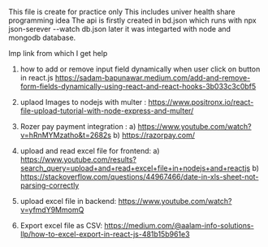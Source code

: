 This file is create for practice only
This includes univer health share programming idea
The api is firstly created in bd.json which runs with npx json-serever --watch db.json later it was integarted with node and mongodb database.

Imp link from which I get help 
1. how to add or remove input field dynamically when user click on button in react.js
https://sadam-bapunawar.medium.com/add-and-remove-form-fields-dynamically-using-react-and-react-hooks-3b033c3c0bf5

2. uplaod Images to nodejs with multer : https://www.positronx.io/react-file-upload-tutorial-with-node-express-and-multer/
3. Rozer pay payment integration : a) https://www.youtube.com/watch?v=hRnMYMzatho&t=2682s
                                   b) https://razorpay.com/
4. upload and read excel file for frontend:  a) https://www.youtube.com/results?search_query=upload+and+read+excel+file+in+nodejs+and+reactjs
                                             b) https://stackoverflow.com/questions/44967466/date-in-xls-sheet-not-parsing-correctly
5. upload excel file in backend: https://www.youtube.com/watch?v=yfmdY9MmomQ
6. Export excel file as CSV: https://medium.com/@aalam-info-solutions-llp/how-to-excel-export-in-react-js-481b15b961e3
